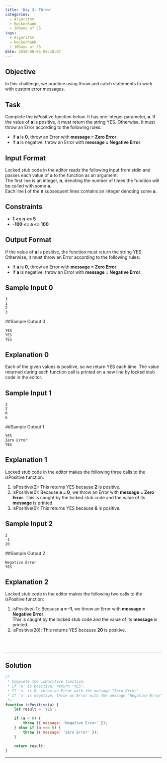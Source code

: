 ```yaml
---
title: 'Day 3: Throw'
categories:
  - Algorithm
  - HackerRank
  - 10Days of JS
tags:
  - Algorithm
  - HackerRank
  - 10Days of JS
date: 2019-06-05 00:18:07
---
```


## Objective

In this challenge, we practice using throw and catch statements to work with custom error messages.


## Task

Complete the isPositive function below. It has one integer parameter, **a**. If the value of **a** is positive, it must return the string YES. Otherwise, it must throw an Error according to the following rules:

- If **a** is **0**, throw an Error with  **message = Zero Error**.
- If **a** is negative, throw an Error with  **message = Negative Error**.

 
## Input Format

Locked stub code in the editor reads the following input from stdin and passes each value of **a** to the function as an argument: <br/>
The first line is an integer, **n**, denoting the number of times the function will be called with some **a**.<br/> 
Each line **i** of the **n** subsequent lines contains an integer denoting some **a**.

 
## Constraints
- **1 <= n <= 5**
- **-100 <= a <= 100**


## Output Format

If the value of **a** is positive, the function must return the string YES. Otherwise, it must throw an Error according to the following rules:

- If **a** is **0**, throw an Error with  **message = Zero Error**.
- If **a** is negative, throw an Error with  **message = Negative Error**.


## Sample Input 0

```
3
1
2
3
```


##Sample Output 0

```
YES
YES
YES
```


## Explanation 0

Each of the given values is positive, so we return YES each time. The value returned during each function call is printed on a new line by locked stub code in the editor.


## Sample Input 1

```
3
2
0
6
```


##Sample Output 1

```
YES
Zero Error
YES
```


## Explanation 1

Locked stub code in the editor makes the following three calls to the isPositive function:

1. isPositive(2): This returns YES because **2** is positive.
2. isPositive(0): Because **a = 0**, we throw an Error with **message = Zero Error**. This is caught by the locked stub code and the value of its **message** is printed.
3. isPositive(6): This returns YES because **6** is positive.


## Sample Input 2

```
2
-1
20
```


##Sample Output 2

```
Negative Error
YES
```


## Explanation 2

Locked stub code in the editor makes the following two calls to the isPositive function:

1. isPositive(-1): Because **a = -1**, we throw an Error with **message = Negative Error**.<br/>This is caught by the locked stub code and the value of its **message** is printed.
2. isPositive(20): This returns YES because **20** is positive.

<br/>
<br/>

---

## Solution

```javascript
/*
 * Complete the isPositive function.
 * If 'a' is positive, return "YES".
 * If 'a' is 0, throw an Error with the message "Zero Error"
 * If 'a' is negative, throw an Error with the message "Negative Error"
 */
function isPositive(a) {
    let result = 'YES';

    if (a < 0) {
        throw ({ message: 'Negative Error' });
    } else if (a === 0) {
        throw ({ message: 'Zero Error' });
    }

    return result;
}
```

---



